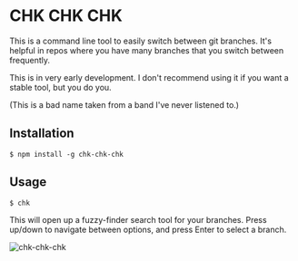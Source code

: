 # CHK CHK CHK
This is a command line tool to easily switch between git branches.
It's helpful in repos where you have many branches that you switch between frequently.

This is in very early development. I don't recommend using it if you want a stable tool, but you do you.

(This is a bad name taken from a band I've never listened to.)

## Installation

```
$ npm install -g chk-chk-chk
```

## Usage
```
$ chk
```

This will open up a fuzzy-finder search tool for your branches. Press up/down to navigate between
options, and press Enter to select a branch.

![chk-chk-chk](https://user-images.githubusercontent.com/7245931/107412437-a8f6df00-6add-11eb-9f9d-1f43b6ef82f8.gif)
